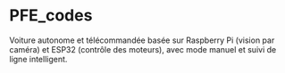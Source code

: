 # PFE_codes
Voiture autonome et télécommandée basée sur Raspberry Pi (vision par caméra) et ESP32 (contrôle des moteurs), avec mode manuel et suivi de ligne intelligent.
